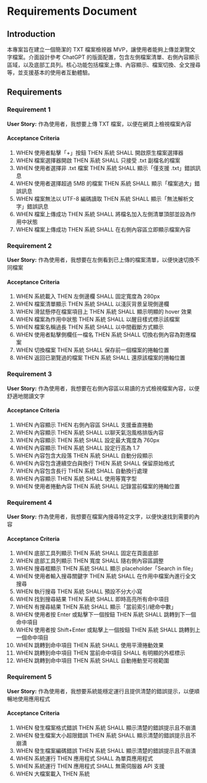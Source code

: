 # Requirements Document

## Introduction

本專案旨在建立一個簡潔的 TXT 檔案檢視器 MVP，讓使用者能夠上傳並瀏覽文字檔案。介面設計參考 ChatGPT 的版面配置，包含左側檔案清單、右側內容顯示區域，以及底部工具列。核心功能包括檔案上傳、內容顯示、檔案切換、全文搜尋等，並支援基本的使用者互動體驗。

## Requirements

### Requirement 1

**User Story:** 作為使用者，我想要上傳 TXT 檔案，以便在網頁上檢視檔案內容

#### Acceptance Criteria

1. WHEN 使用者點擊「+」按鈕 THEN 系統 SHALL 開啟原生檔案選擇器
2. WHEN 檔案選擇器開啟 THEN 系統 SHALL 只接受 .txt 副檔名的檔案
3. WHEN 使用者選擇非 .txt 檔案 THEN 系統 SHALL 顯示「僅支援 .txt」錯誤訊息
4. WHEN 使用者選擇超過 5MB 的檔案 THEN 系統 SHALL 顯示「檔案過大」錯誤訊息
5. WHEN 檔案無法以 UTF-8 編碼讀取 THEN 系統 SHALL 顯示「無法解析文字」錯誤訊息
6. WHEN 檔案上傳成功 THEN 系統 SHALL 將檔名加入左側清單頂部並設為作用中狀態
7. WHEN 檔案上傳成功 THEN 系統 SHALL 在右側內容區立即顯示檔案內容

### Requirement 2

**User Story:** 作為使用者，我想要在左側看到已上傳的檔案清單，以便快速切換不同檔案

#### Acceptance Criteria

1. WHEN 系統載入 THEN 左側邊欄 SHALL 固定寬度為 280px
2. WHEN 檔案清單顯示 THEN 系統 SHALL 以淺灰背景呈現側邊欄
3. WHEN 滑鼠懸停在檔案項目上 THEN 系統 SHALL 顯示明顯的 hover 效果
4. WHEN 檔案為作用中狀態 THEN 系統 SHALL 以醒目樣式標示該檔案
5. WHEN 檔案名稱過長 THEN 系統 SHALL 以中間截斷方式顯示
6. WHEN 使用者點擊側欄任一檔名 THEN 系統 SHALL 切換右側內容為對應檔案
7. WHEN 切換檔案 THEN 系統 SHALL 保存前一個檔案的捲軸位置
8. WHEN 返回已瀏覽過的檔案 THEN 系統 SHALL 還原該檔案的捲軸位置

### Requirement 3

**User Story:** 作為使用者，我想要在右側內容區以易讀的方式檢視檔案內容，以便舒適地閱讀文字

#### Acceptance Criteria

1. WHEN 內容顯示 THEN 右側內容區 SHALL 支援垂直捲動
2. WHEN 內容顯示 THEN 系統 SHALL 以聊天氣泡風格排版內容
3. WHEN 內容顯示 THEN 系統 SHALL 設定最大寬度為 760px
4. WHEN 內容顯示 THEN 系統 SHALL 設定行高為 1.7
5. WHEN 內容包含大段落 THEN 系統 SHALL 自動分段顯示
6. WHEN 內容包含連續空白與換行 THEN 系統 SHALL 保留原始格式
7. WHEN 內容包含長行 THEN 系統 SHALL 自動換行處理
8. WHEN 內容顯示 THEN 系統 SHALL 使用等寬字型
9. WHEN 使用者捲動內容 THEN 系統 SHALL 記錄當前檔案的捲軸位置

### Requirement 4

**User Story:** 作為使用者，我想要在檔案內搜尋特定文字，以便快速找到需要的內容

#### Acceptance Criteria

1. WHEN 底部工具列顯示 THEN 系統 SHALL 固定在頁面底部
2. WHEN 底部工具列顯示 THEN 寬度 SHALL 隨右側內容區調整
3. WHEN 搜尋框顯示 THEN 系統 SHALL 顯示 placeholder「Search in file」
4. WHEN 使用者輸入搜尋關鍵字 THEN 系統 SHALL 在作用中檔案內進行全文搜尋
5. WHEN 執行搜尋 THEN 系統 SHALL 預設不分大小寫
6. WHEN 找到搜尋結果 THEN 系統 SHALL 即時高亮所有命中項目
7. WHEN 有搜尋結果 THEN 系統 SHALL 顯示「當前索引/總命中數」
8. WHEN 使用者按 Enter 或點擊下一個按鈕 THEN 系統 SHALL 跳轉到下一個命中項目
9. WHEN 使用者按 Shift+Enter 或點擊上一個按鈕 THEN 系統 SHALL 跳轉到上一個命中項目
10. WHEN 跳轉到命中項目 THEN 系統 SHALL 使用平滑捲動效果
11. WHEN 跳轉到命中項目 THEN 當前命中項目 SHALL 有明顯的外框標示
12. WHEN 跳轉到命中項目 THEN 系統 SHALL 自動捲動至可視範圍

### Requirement 5

**User Story:** 作為使用者，我想要系統能穩定運行且提供清楚的錯誤提示，以便順暢地使用應用程式

#### Acceptance Criteria

1. WHEN 發生檔案格式錯誤 THEN 系統 SHALL 顯示清楚的錯誤提示且不崩潰
2. WHEN 發生檔案大小超限錯誤 THEN 系統 SHALL 顯示清楚的錯誤提示且不崩潰
3. WHEN 發生檔案編碼錯誤 THEN 系統 SHALL 顯示清楚的錯誤提示且不崩潰
4. WHEN 系統運行 THEN 應用程式 SHALL 為單頁應用程式
5. WHEN 系統運行 THEN 應用程式 SHALL 無需伺服器 API 支援
6. WHEN 大檔案載入 THEN 系統 